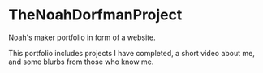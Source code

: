 # TheNoahDorfmanProject
Noah's maker portfolio in form of a website.

This portfolio includes projects I have completed, a short video about me,
and some blurbs from those who know me.
